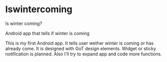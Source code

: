 # Iswintercoming

Is winter coming?

Android app that tells if winter is coming

This is my first Android app.
It tells user wether winter is coming or has already come.
It is designed with GoT design elements.
Widget or sticky notification is planned.
Also I'll try to expand app and code more functions.

